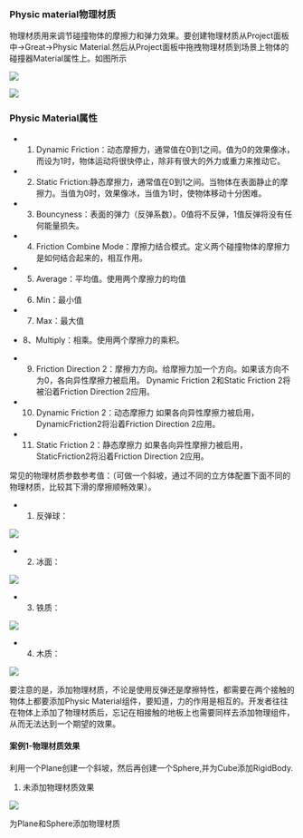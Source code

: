 ### Physic material物理材质

物理材质用来调节碰撞物体的摩擦力和弹力效果。要创建物理材质从Project面板中->Great->Physic Material.然后从Project面板中拖拽物理材质到场景上物体的碰撞器Material属性上。如图所示

![](https://nts.newbieol.com/static/k25/02_%E6%B8%B8%E6%88%8F%E5%BC%95%E6%93%8E%E6%A0%B8%E5%BF%83/11_%E7%89%A9%E7%90%86%E7%B3%BB%E7%BB%9F_%E7%89%A9%E7%90%86%E6%9D%90%E8%B4%A8/img/%E5%9B%BE%E7%89%8718.png)

![](https://nts.newbieol.com/static/k25/02_%E6%B8%B8%E6%88%8F%E5%BC%95%E6%93%8E%E6%A0%B8%E5%BF%83/11_%E7%89%A9%E7%90%86%E7%B3%BB%E7%BB%9F_%E7%89%A9%E7%90%86%E6%9D%90%E8%B4%A8/img/%E5%9B%BE%E7%89%8719.png)

### Physic Material属性

* 1. Dynamic Friction：动态摩擦力，通常值在0到1之间。值为0的效果像冰，而设为1时，物体运动将很快停止，除非有很大的外力或重力来推动它。

* 2. Static Friction:静态摩擦力，通常值在0到1之间。当物体在表面静止的摩擦力。当值为0时，效果像冰，当值为1时，使物体移动十分困难。

* 3. Bouncyness：表面的弹力（反弹系数）。0值将不反弹，1值反弹将没有任何能量损失。

* 4. Friction Combine Mode：摩擦力结合模式。定义两个碰撞物体的摩擦力是如何结合起来的，相互作用。

* 5. Average：平均值。使用两个摩擦力的均值

* 6. Min：最小值

* 7. Max：最大值

* 8、Multiply：相乘。使用两个摩擦力的乘积。

* 9. Friction Direction 2：摩擦力方向。给摩擦力加一个方向。如果该方向不为0，各向异性摩擦力被启用。 Dynamic Friction 2和Static Friction 2将被沿着Friction Direction 2应用。

* 10. Dynamic Friction 2：动态摩擦力 如果各向异性摩擦力被启用，DynamicFriction2将沿着Friction Direction 2应用。

* 11. Static Friction 2：静态摩擦力 如果各向异性摩擦力被启用，StaticFriction2将沿着Friction Direction 2应用。

常见的物理材质参数参考值：（可做一个斜坡，通过不同的立方体配置下面不同的物理材质，比较其下滑的摩擦顺畅效果）。

* 1. 反弹球：

![](https://nts.newbieol.com/static/k25/02_%E6%B8%B8%E6%88%8F%E5%BC%95%E6%93%8E%E6%A0%B8%E5%BF%83/11_%E7%89%A9%E7%90%86%E7%B3%BB%E7%BB%9F_%E7%89%A9%E7%90%86%E6%9D%90%E8%B4%A8/img/%E5%9B%BE%E7%89%8720.png)

* 2. 冰面：

![](https://nts.newbieol.com/static/k25/02_%E6%B8%B8%E6%88%8F%E5%BC%95%E6%93%8E%E6%A0%B8%E5%BF%83/11_%E7%89%A9%E7%90%86%E7%B3%BB%E7%BB%9F_%E7%89%A9%E7%90%86%E6%9D%90%E8%B4%A8/img/%E5%9B%BE%E7%89%8721.png)

* 3. 铁质：

![](https://nts.newbieol.com/static/k25/02_%E6%B8%B8%E6%88%8F%E5%BC%95%E6%93%8E%E6%A0%B8%E5%BF%83/11_%E7%89%A9%E7%90%86%E7%B3%BB%E7%BB%9F_%E7%89%A9%E7%90%86%E6%9D%90%E8%B4%A8/img/%E5%9B%BE%E7%89%8722.png)

* 4. 木质：

![](https://nts.newbieol.com/static/k25/02_%E6%B8%B8%E6%88%8F%E5%BC%95%E6%93%8E%E6%A0%B8%E5%BF%83/11_%E7%89%A9%E7%90%86%E7%B3%BB%E7%BB%9F_%E7%89%A9%E7%90%86%E6%9D%90%E8%B4%A8/img/%E5%9B%BE%E7%89%8723.png)

要注意的是，添加物理材质，不论是使用反弹还是摩擦特性，都需要在两个接触的物体上都要添加Physic Material组件，要知道，力的作用是相互的。开发者往往在物体上添加了物理材质后，忘记在相接触的地板上也需要同样去添加物理组件，从而无法达到一个期望的效果。

#### 案例1-物理材质效果

利用一个Plane创建一个斜坡，然后再创建一个Sphere,并为Cube添加RigidBody.

1. 未添加物理材质效果

![](https://nts.newbieol.com/static/k25/02_%E6%B8%B8%E6%88%8F%E5%BC%95%E6%93%8E%E6%A0%B8%E5%BF%83/11_%E7%89%A9%E7%90%86%E7%B3%BB%E7%BB%9F_%E7%89%A9%E7%90%86%E6%9D%90%E8%B4%A8/img/20170404_01.gif)

为Plane和Sphere添加物理材质

